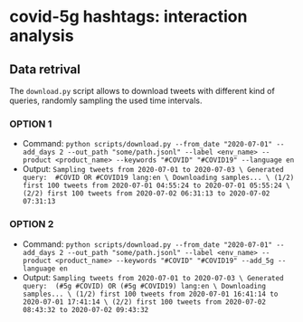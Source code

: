 # covid-5g hashtags: interaction analysis

## Data retrival

The ```download.py``` script allows to download tweets with different kind of queries, randomly sampling the used time intervals.

### OPTION 1
- Command: ```python scripts/download.py --from_date "2020-07-01" --add_days 2 --out_path "some/path.jsonl" --label <env_name> --product <product_name> --keywords "#COVID" "#COVID19" --language en```
- Output: ```Sampling tweets from 2020-07-01 to 2020-07-03 \
Generated query:  #COVID OR #COVID19 lang:en \
Downloading samples... \
  (1/2) first 100 tweets from 2020-07-01 04:55:24 to 2020-07-01 05:55:24 \
  (2/2) first 100 tweets from 2020-07-02 06:31:13 to 2020-07-02 07:31:13```

### OPTION 2
- Command: ```python scripts/download.py --from_date "2020-07-01" --add_days 2 --out_path "some/path.jsonl" --label <env_name> --product <product_name> --keywords "#COVID" "#COVID19" --add_5g --language en```
- Output: ```Sampling tweets from 2020-07-01 to 2020-07-03 \
Generated query:  (#5g #COVID) OR (#5g #COVID19) lang:en \
Downloading samples... \
  (1/2) first 100 tweets from 2020-07-01 16:41:14 to 2020-07-01 17:41:14 \
  (2/2) first 100 tweets from 2020-07-02 08:43:32 to 2020-07-02 09:43:32```

